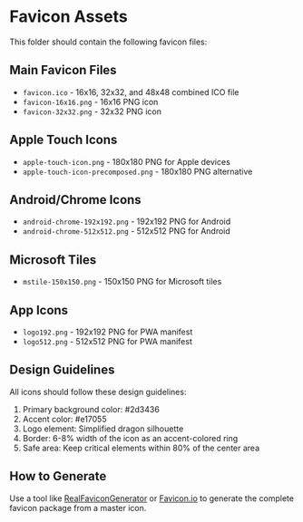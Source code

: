 # Favicon Assets

This folder should contain the following favicon files:

## Main Favicon Files
- `favicon.ico` - 16x16, 32x32, and 48x48 combined ICO file
- `favicon-16x16.png` - 16x16 PNG icon
- `favicon-32x32.png` - 32x32 PNG icon

## Apple Touch Icons
- `apple-touch-icon.png` - 180x180 PNG for Apple devices
- `apple-touch-icon-precomposed.png` - 180x180 PNG alternative

## Android/Chrome Icons
- `android-chrome-192x192.png` - 192x192 PNG for Android
- `android-chrome-512x512.png` - 512x512 PNG for Android

## Microsoft Tiles
- `mstile-150x150.png` - 150x150 PNG for Microsoft tiles

## App Icons
- `logo192.png` - 192x192 PNG for PWA manifest
- `logo512.png` - 512x512 PNG for PWA manifest

## Design Guidelines
All icons should follow these design guidelines:
1. Primary background color: #2d3436
2. Accent color: #e17055
3. Logo element: Simplified dragon silhouette
4. Border: 6-8% width of the icon as an accent-colored ring
5. Safe area: Keep critical elements within 80% of the center area

## How to Generate
Use a tool like [RealFaviconGenerator](https://realfavicongenerator.net/) or [Favicon.io](https://favicon.io/)
to generate the complete favicon package from a master icon.
